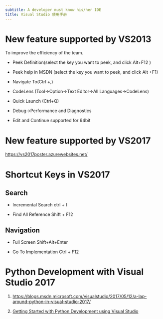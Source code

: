 ```yaml
---
subtitle: A developer must know his/her IDE
title: Visual Studio 使用手册
---
```


New feature supported by VS2013
===============================

To improve the efficiency of the team.

-   Peek Definition(select the key you want to peek, and click Alt+F12 )

-   Peek help in MSDN (select the key you want to peek, and click Alt +F1)

-   Navigate To(Ctrl +,)

-   CodeLens (Tool-\>Option-\>Text Editor-\>All Languages-\>CodeLens)

-   Quick Launch (Ctrl+Q)

-   Debug-\>Performance and Diagnostics

-   Edit and Continue supported for 64bit

New feature supported by VS2017
===============================

<https://vs2017poster.azurewebsites.net/>

Shortcut Keys in VS2017
=======================

Search
------

-   Incremental Search ctrl + I

-   Find All Reference Shift + F12

Navigation
----------

-   Full Screen Shift+Alt+Enter

-   Go To Implementation Ctrl + F12

Python Development with Visual Studio 2017
==========================================

1.  <https://blogs.msdn.microsoft.com/visualstudio/2017/05/12/a-lap-around-python-in-visual-studio-2017/>

2.  [Getting Started with Python Development using Visual
    Studio](https://www.youtube.com/playlist?list=PLReL099Y5nRdLgGAdrb_YeTdEnd23s6Ff)

